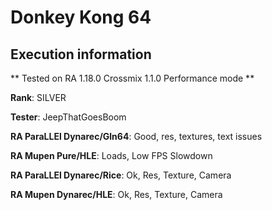 # Donkey Kong 64 

## Execution information

** Tested on RA 1.18.0 Crossmix 1.1.0 Performance mode **

**Rank**: SILVER

**Tester**: JeepThatGoesBoom


**RA ParaLLEl Dynarec/Gln64**: Good, res, textures, text issues

**RA Mupen Pure/HLE**: Loads, Low FPS Slowdown

**RA ParaLLEl Dynarec/Rice**: Ok, Res, Texture, Camera

**RA Mupen Dynarec/HLE**: Ok, Res, Texture, Camera